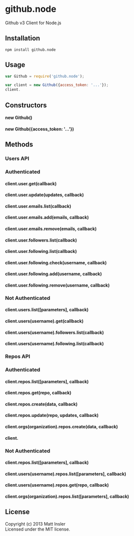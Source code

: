 # github.node

Github v3 Client for Node.js

## Installation
```
npm install github.node
```

## Usage

```javascript
var Github = require('github.node');

var client = new Github({access_token: '...'});
client.
```

## Constructors

#### new Github()
#### new Github({access_token: '...'})

## Methods

### Users API

### Authenticated

#### client.user.get(callback)
#### client.user.update(updates, callback)

#### client.user.emails.list(callback)
#### client.user.emails.add(emails, callback)
#### client.user.emails.remove(emails, callback)

#### client.user.followers.list(callback)
#### client.user.following.list(callback)
#### client.user.following.check(username, callback)
#### client.user.following.add(username, callback)
#### client.user.following.remove(username, callback)

### Not Authenticated

#### client.users.list([parameters], callback)
#### client.users(username).get(callback)

#### client.users(username).followers.list(callback)
#### client.users(username).following.list(callback)

### Repos API

### Authenticated

#### client.repos.list([parameters], callback)
#### client.repos.get(repo, callback)
#### client.repos.create(data, callback)
#### client.repos.update(repo, updates, callback)

#### client.orgs(organization).repos.create(data, callback)
#### client.

### Not Authenticated

#### client.repos.list([parameters], callback)
#### client.users(username).repos.list([parameters], callback)
#### client.users(username).repos.get(repo, callback)
#### client.orgs(organization).repos.list([parameters], callback)

## License
Copyright (c) 2013 Matt Insler  
Licensed under the MIT license.
